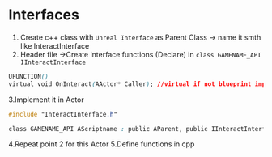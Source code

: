 # Interfaces
1. Create c++ class with `Unreal Interface` as Parent Class -> name it smth like InteractInterface
2. Header file ->Create interface functions (Declare) in `class GAMENAME_API IInteractInterface`
```css
UFUNCTION()
virtual void OnInteract(AActor* Caller); //virtual if not blueprint implementable
```
3.Implement it in Actor
```css
#include "InteractInterface.h"

class GAMENAME_API AScriptname : public AParent, public IInteractInterface
```
4.Repeat point 2 for this Actor
5.Define functions in cpp
